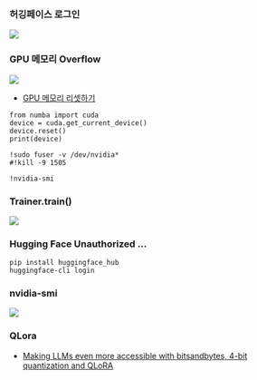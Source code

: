 ### 허깅페이스 로그인 ###

![](https://github.com/gnosia93/llm_diffusion_pytorch/blob/main/images/hf-login.png)

### GPU 메모리 Overflow ###

![](https://github.com/gnosia93/llm_diffusion_pytorch/blob/main/images/hf-memory-2.png)

* [GPU 메모리 리셋하기](https://mulkkog.tistory.com/93)
```
from numba import cuda
device = cuda.get_current_device()
device.reset()
print(device)

!sudo fuser -v /dev/nvidia*
#!kill -9 1505

!nvidia-smi
```

### Trainer.train() ###

![](https://github.com/gnosia93/llm_diff_pytorch/blob/main/images/hf-train.png)



### Hugging Face Unauthorized ... ###
```
pip install huggingface_hub
huggingface-cli login
```

### nvidia-smi ###
![](https://github.com/gnosia93/llm_diff_pytorch/blob/main/images/nvidia-smi.png)

### QLora ###

* [Making LLMs even more accessible with bitsandbytes, 4-bit quantization and QLoRA](https://huggingface.co/blog/4bit-transformers-bitsandbytes)
